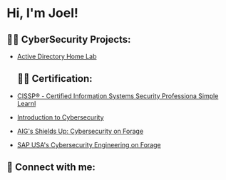 <h1>Hi, I'm Joel! <br/></h1>

<h2>👨‍💻 CyberSecurity Projects:</h2>

  - [Active Directory Home Lab](https://github.com/joshmadakor1/Algorithms-Practice)

    <h2>👨‍💻 Certification:</h2>

  - [CISSP® - Certified Information Systems Security Professiona Simple Learnl](https://simpli-web.app.link/e/zM1Dk77sVDb)

  - [Introduction to Cybersecurity](https://www.credly.com/badges/3c5414a4-e4db-4e9e-b74e-72357e9453ee/public_url)

  - [AIG's Shields Up: Cybersecurity on Forage](https://www.theforage.com/virtual-internships/prototype/2ZFnEGEDKTQMtEv9C/AIG-Cybersecurity-Virtual-Experience-Program)

  - [SAP USA's Cybersecurity Engineering on Forage](https://www.theforage.com/virtual-internships/prototype/5L6aBHz9ZYCs4eibk/SAP-Cybersecurity-Virtual-Internship-Program)

    

    




<h2> 🤳 Connect with me:</h2>


[linkedin]: https://www.linkedin.com/in/olayemi-joel-mnse-coren-212a7964

<!--
**layemx/layemx** is a ✨ _special_ ✨ repository because its `README.md` (this file) appears on your GitHub profile.

Here are some ideas to get you started:

- 🔭 I’m currently working on ...
- 🌱 I’m currently learning ...
- 👯 I’m looking to collaborate on ...
- 🤔 I’m looking for help with ...
- 💬 Ask me about ...
- 📫 How to reach me: ...
- 😄 Pronouns: ...
- ⚡ Fun fact: ...
-->
